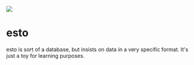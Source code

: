 ![](https://github.com/rossjones/esto/workflows/CI/badge.svg)

# esto

esto is sort of a database, but insists on data in a very specific format.
It's just a toy for learning purposes.
